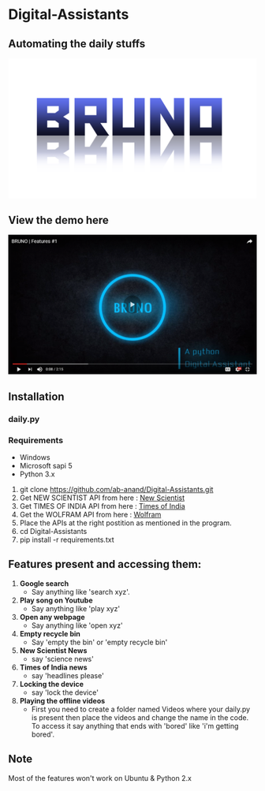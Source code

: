 # Digital-Assistants

## Automating the daily stuffs

![](BRUNO.png)

## View the demo here
[![BRUNO | Features](bruno_youtube.png)](https://www.youtube.com/playlist?list=PLVCy_WceGl-eIkIAIZbEGqP94UVryi86H)

## Installation

### daily.py

### Requirements


  - Windows
  - Microsoft sapi 5
  - Python 3.x
 
1. git clone https://github.com/ab-anand/Digital-Assistants.git
2. Get NEW SCIENTIST API from here : [New Scientist](https://newsapi.org/new-scientist-api)
3. Get TIMES OF INDIA API from here : [Times of India](https://newsapi.org/the-times-of-india-api)
4. Get the WOLFRAM API from here : [Wolfram](https://developer.wolframalpha.com/portal/signup.html)
5. Place the APIs at the right postition as mentioned in the program.
6. cd Digital-Assistants 
7. pip install -r requirements.txt


## Features present and accessing them:
1. <b>Google search</b>
   - Say anything like 'search xyz'.
2. <b>Play song on Youtube</b>
   - Say anything like 'play xyz'
3. <b>Open any webpage</b>
   - Say anything like 'open xyz'
4. <b>Empty recycle bin</b>
   - Say 'empty the bin' or 'empty recycle bin'
5. <b>New Scientist News</b>
   - say 'science news'
6. <b>Times of India news</b>
   - say 'headlines please'
7. <b>Locking the device</b>
   - say 'lock the device'
8. <b>Playing the offline videos</b>
   - First you need to create a folder named Videos where your daily.py is present
     then place the videos and change the name in the code.
     To access it say anything that ends with 'bored' like 'i'm getting bored'.
 
## Note
   Most of the features won't work on Ubuntu & Python 2.x
